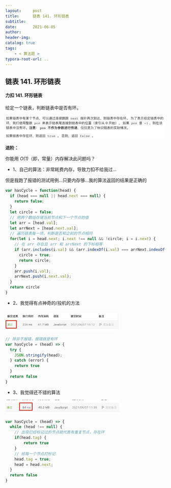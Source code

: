 ```yaml
---
layout:     post
title:      链表 141. 环形链表
subtitle:  
date:       2021-06-05
author:     
header-img: 
catalog: true
tags:
    - < 算法题 >
typora-root-url: ..
---
```


## 链表 141. 环形链表

#### 力扣  141. 环形链表

 给定一个链表，判断链表中是否有环。

![image-20210605194914137](/../img/assets_2019/image-20210605194914137.png)

**进阶：**

你能用 *O(1)*（即，常量）内存解决此问题吗？

- 1、自己的算法：非常耗费内存，导致力扣不给我过...

但是我跑了报错的测试用例...只要内存够...我的算法返回的结果是正确的

```js
var hasCycle = function(head) {
  if (head === null || head.next === null) {
    return false;
  }
  let circle = false;
  // 用两个数组存储当前节点和下一个节点的值
  let arr = [head.val];
  let arrNext = [head.next.val];
  // 遍历链表每一项，判断是否和之前的节点相同
  for(let i = head.next; i.next !== null && !circle; i = i.next) {
    // 在 arr 存在且 arr 和 arrNext 的下标相等
    if (arr.includes(i.val) && (arr.indexOf(i.val) === arrNext.indexOf(i.next.val))) {
      circle = true;
      return circle;
    }
    arr.push(i.val);
    arrNext.push(i.next.val);
  }
  return circle
}
```

- 2、我觉得有点神奇的/投机的方法

<img src="/../img/assets_2019/image-20210607101412499.png" alt="image-20210607101412499" style="zoom:35%;" />

```js
// 除非不报错，报错就是有环
var hasCycle = (head) => {
  try {
    JSON.stringify(head);
  } catch (error) {
    return true
  }
  return false
}
```



- 3、我觉得还不错的算法

<img src="/../img/assets_2019/image-20210607113630229.png" alt="image-20210607113630229" style="zoom:35%;" />

```js
var hasCycle = (head) => {
  while (head !== null) {
    // 出现已经标记过的节点就代表有重复节点，存在环
    if(head.tag) {
    	return true
    }
    // 给每一个节点打标记
    head.tag = true;
    head = head.next;
  }
  return false
}
```

